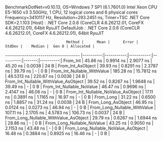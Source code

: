 
BenchmarkDotNet=v0.10.13, OS=Windows 7 SP1 (6.1.7601.0)
Intel Xeon CPU E5-1650 v3 3.50GHz, 1 CPU, 12 logical cores and 6 physical cores
Frequency=3410117 Hz, Resolution=293.2451 ns, Timer=TSC
.NET Core SDK=2.1.103
  [Host]     : .NET Core 2.0.6 (CoreCLR 4.6.26212.01, CoreFX 4.6.26212.01), 64bit RyuJIT
  DefaultJob : .NET Core 2.0.6 (CoreCLR 4.6.26212.01, CoreFX 4.6.26212.01), 64bit RyuJIT


                                Method |      Mean |      Error |     StdDev |    Median |  Gen 0 | Allocated |
-------------------------------------- |----------:|-----------:|-----------:|----------:|-------:|----------:|
                              From_Int |  45.86 ns |  0.9914 ns |  2.9077 ns |  45.20 ns | 0.0038 |      24 B |
                     From_Int_AsObject |  39.93 ns |  0.8291 ns |  2.3787 ns |  39.79 ns |      - |       0 B |
           From_Int_Nullable_WithValue | 185.28 ns | 15.7812 ns | 46.5313 ns | 220.67 ns | 0.0036 |      24 B |
  From_Int_Nullable_WithValue_AsObject |  39.52 ns |  0.8267 ns |  1.9648 ns |  39.49 ns |      - |       0 B |
             From_Int_Nullable_NoValue |  46.47 ns |  0.9696 ns |  2.4147 ns |  46.06 ns |      - |       0 B |
    From_Int_Nullable_NoValue_AsObject |  17.11 ns |  0.3891 ns |  1.1165 ns |  16.97 ns |      - |       0 B |
                             From_Long |  31.22 ns |  0.6500 ns |  1.8857 ns |  31.24 ns | 0.0038 |      24 B |
                    From_Long_AsObject |  46.95 ns |  0.0124 ns |  0.0273 ns |  46.94 ns |      - |       0 B |
          From_Long_Nullable_WithValue | 107.11 ns |  2.1705 ns |  4.5783 ns | 106.73 ns | 0.0037 |      24 B |
 From_Long_Nullable_WithValue_AsObject |  29.79 ns |  0.6267 ns |  1.6944 ns |  28.86 ns |      - |       0 B |
            From_Long_Nullable_NoValue |  43.25 ns |  0.9050 ns |  2.1153 ns |  43.48 ns |      - |       0 B |
   From_Long_Nullable_NoValue_AsObject |  16.48 ns |  0.3884 ns |  0.8925 ns |  16.46 ns |      - |       0 B |
